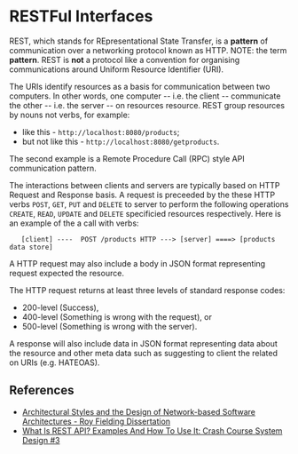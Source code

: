 # RESTFul Interfaces

REST, which stands for REpresentational State Transfer, is a **pattern** of communication over a networking protocol known as HTTP. NOTE: the term **pattern**. REST is **not** a protocol like a convention for organising communications around Uniform Resource Identifier (URI).

The URIs identify resources as a basis for communication between two computers. In other words, one computer -- i.e. the client -- communicate the other -- i.e. the server -- on resources resource. REST group resources by nouns not verbs, for example:

* like this - `http://localhost:8080/products`;
* but not like this - `http://localhost:8080/getproducts`.

The second example is a Remote Procedure Call (RPC) style API communication pattern.

The interactions between clients and servers are typically based on HTTP Request and Response basis. A request is preceeded by the these HTTP verbs `POST`, `GET`, `PUT` and `DELETE` to server to perform the following operations `CREATE`,  `READ`, `UPDATE` and `DELETE` specificied resources respectively. Here is an example of the a call with verbs:

```text
   [client] ----  POST /products HTTP ---> [server] ====> [products data store] 
```

A HTTP request may also include a body in JSON format representing request expected the resource.

The HTTP request returns at least three levels of standard response codes:

* 200-level (Success),
* 400-level (Something is wrong with the request), or
* 500-level (Something is wrong with the server).

A response will also include data in JSON format representing data about the resource and other meta data such as suggesting to client the related on URIs (e.g. HATEOAS).

## References

* [Architectural Styles and the Design of Network-based Software Architectures - Roy Fielding Dissertation](https://ics.uci.edu/~fielding/pubs/dissertation/top.htm)
* [What Is REST API? Examples And How To Use It: Crash Course System Design #3](https://www.youtube.com/watch?v=-mN3VyJuCjM)
